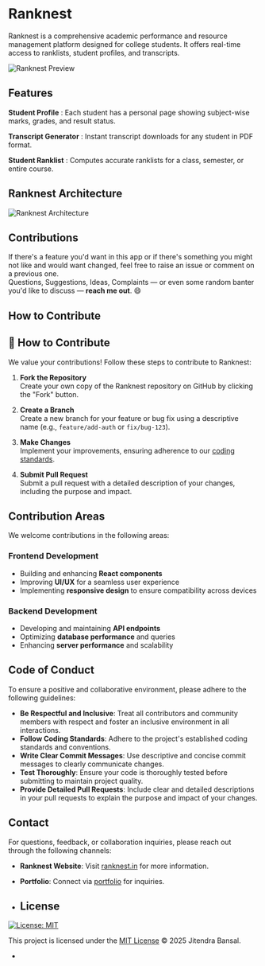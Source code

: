 
# Ranknest


Ranknest is a comprehensive academic performance and resource management platform designed for college students. It offers real-time access to ranklists, student profiles, and transcripts.





![Ranknest Preview](https://res.cloudinary.com/dezt3uhp4/image/upload/v1754328019/Screenshot_2025-08-04_224959_ttqql0.png)
## Features

**Student Profile** : Each student has a personal page showing subject-wise marks, grades, and result status.

**Transcript Generator** : Instant transcript downloads for any student in PDF format.


**Student Ranklist** : Computes accurate ranklists for a class, semester, or entire course.
## Ranknest Architecture

![Ranknest Architecture](https://res.cloudinary.com/dezt3uhp4/image/upload/v1754331091/Screenshot_2025-08-04_233923_s2rhvv.png)
## Contributions

If there's a feature you'd want in this app or if there's something you might not like and would want changed, feel free to raise an issue or comment on a previous one.  
Questions, Suggestions, Ideas, Complaints — or even some random banter you'd like to discuss — **reach me out**. 😄

## How to Contribute

## 🤝 How to Contribute

We value your contributions! Follow these steps to contribute to Ranknest:

1. **Fork the Repository**  
   Create your own copy of the Ranknest repository on GitHub   by clicking the "Fork" button.

2. **Create a Branch**  
      Create a new branch for your feature or bug fix using a descriptive name (e.g., `feature/add-auth` or `fix/bug-123`).

3. **Make Changes**  
         Implement your improvements, ensuring adherence to our [coding standards](#code-of-conduct).

4. **Submit Pull Request**  
            Submit a pull request with a detailed description of your changes, including the purpose and impact.


## Contribution Areas

We welcome contributions in the following areas:

### Frontend Development
- Building and enhancing **React components**
- Improving **UI/UX** for a seamless user experience
- Implementing **responsive design** to ensure compatibility across devices

### Backend Development
- Developing and maintaining **API endpoints**
- Optimizing **database performance** and queries
- Enhancing **server performance** and scalability

## Code of Conduct

To ensure a positive and collaborative environment, please adhere to the following guidelines:

- **Be Respectful and Inclusive**: Treat all contributors and community members with respect and foster an inclusive environment in all interactions.
- **Follow Coding Standards**: Adhere to the project's established coding standards and conventions.
- **Write Clear Commit Messages**: Use descriptive and concise commit messages to clearly communicate changes.
- **Test Thoroughly**: Ensure your code is thoroughly tested before submitting to maintain project quality.
- **Provide Detailed Pull Requests**: Include clear and detailed descriptions in your pull requests to explain the purpose and impact of your changes.
































## Contact

For questions, feedback, or collaboration inquiries, please reach out through the following channels:


- **Ranknest Website**: Visit [ranknest.in](https://www.ranknest.in) for more information.

- **Portfolio**: Connect via [portfolio](https://jitendrabansal.vercel.app/) for inquiries.

- ## License

[![License: MIT](https://img.shields.io/badge/License-MIT-yellow.svg)](LICENSE)

This project is licensed under the [MIT License](LICENSE) © 2025 Jitendra Bansal.


- 






